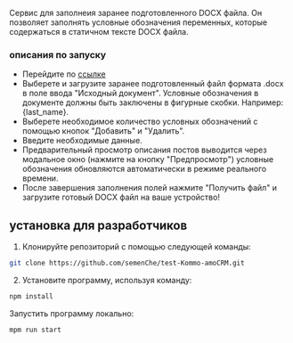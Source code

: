Сервис для заполнеия заранее подготовленного DOCX файла. Он позволяет заполнять условные обозначения переменных, которые содержаться в статичном тексте DOCX файла.

### описания по запуску
* Перейдите по [ссылке](https://semenche.github.io/test-Kommo-amoCRM/)
* Выберете и загрузите заранее подготовленный файл формата .docx в поле ввода "Исходный документ". Условные обозначения в документе должны быть заключены в фигурные скобки. Например: {last_name}.
* Выберете необходимое количество условных обозначений с помощью кнопок "Добавить" и "Удалить".
* Введите необходимые данные.
* Предварительный просмотр описания постов выводится через модальное окно (нажмите на кнопку "Предпросмотр") условные обозначения обновляются автоматически в режиме реального времени.
* После завершения заполнения полей нажмите "Получить файл" и загрузите готовый DOCX файл на ваше устройство! 

## установка для разработчиков
1. Клонируйте репозиторий с помощью следующей команды:
```sh 
git clone https://github.com/semenChe/test-Kommo-amoCRM.git
```

2. Установите программу, используя команду:
```sh
npm install
```

Запустить программу локально:

```sh
mpm run start
```